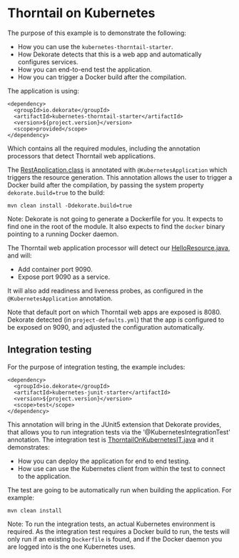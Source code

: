 # Thorntail on Kubernetes

The purpose of this example is to demonstrate the following:

- How you can use the `kubernetes-thorntail-starter`.
- How Dekorate detects that this is a web app and automatically configures services.
- How you can end-to-end test the application.
- How you can trigger a Docker build after the compilation.

The application is using:

    <dependency>
      <groupId>io.dekorate</groupId>
      <artifactId>kubernetes-thorntail-starter</artifactId>
      <version>${project.version}</version>
      <scope>provided</scope>
    </dependency>

Which contains all the required modules, including the annotation processors that detect Thorntail web applications.

The [RestApplication.class](src/main/java/io/dekorate/example/thorntailonkubernetes/RestApplication.java) is annotated with `@KubernetesApplication` which triggers the resource generation.
This annotation allows the user to trigger a Docker build after the compilation, by passing the system property `dekorate.build=true` to the build:

    mvn clean install -Ddekorate.build=true

Note: Dekorate is not going to generate a Dockerfile for you. It expects to find one in the root of the module.
It also expects to find the `docker` binary pointing to a running Docker daemon.

The Thorntail web application processor will detect our [HelloResource.java](src/main/java/io/dekorate/example/thorntailonkubernetes/HelloResource.java), and will:

- Add container port 9090.
- Expose port 9090 as a service.

It will also add readiness and liveness probes, as configured in the `@KubernetesApplication` annotation.

Note that default port on which Thorntail web apps are exposed is 8080.
Dekorate detected (in `project-defaults.yml`) that the app is configured to be exposed on 9090, and adjusted the configuration automatically.

## Integration testing

For the purpose of integration testing, the example includes:

    <dependency>
      <groupId>io.dekorate</groupId>
      <artifactId>kubernetes-junit-starter</artifactId>
      <version>${project.version}</version>
      <scope>test</scope>
    </dependency>

This annotation will bring in the JUnit5 extension that Dekorate provides, that allows you to run integration tests via the '@KubernetesIntegrationTest' annotation.
The integration test is [ThorntailOnKubernetesIT.java](src/test/java/io/dekorate/example/thorntailonkubernetes/ThorntailOnKubernetesIT.java) and it demonstrates:

- How you can deploy the application for end to end testing.
- How use can use the Kubernetes client from within the test to connect to the application.

The test are going to be automatically run when building the application. For example:

    mvn clean install

Note: To run the integration tests, an actual Kubernetes environment is required.
As the integration test requires a Docker build to run, the tests will only run if an existing `Dockerfile` is found, and if the Docker daemon you are logged into is the one Kubernetes uses.
